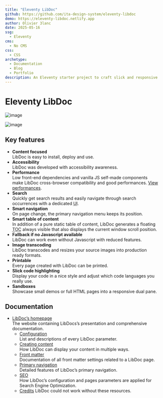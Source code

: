 ```yaml
---
title: "Eleventy LibDoc"
github: https://github.com/ita-design-system/eleventy-libdoc
demo: https://eleventy-libdoc.netlify.app
author: Olivier 3lanc
date: 2025-05-16
ssg:
  - Eleventy
cms:
  - No CMS
css:
  - CSS 
archetype:
  - Documentation
  - Blog
  - Portfolio
description: An Eleventy starter project to craft slick and responsive documentation
---
```


# Eleventy LibDoc

![image](https://github.com/user-attachments/assets/ed2c2d53-5927-473f-852e-e9c8e98aaa5f)

![image](https://github.com/user-attachments/assets/52fc521d-fb51-4174-8ab2-f6114af1abcc)

## Key features

* **Content focused** <br>LibDoc is easy to install, deploy and use.
* **Accessibility** <br>LibDoc was developed with accessibility awareness.
* **Performance** <br>Low front-end dependencies and vanilla JS self-made components make LibDoc cross-browser compatibility and good performances. <a href="https://developers.google.com/speed/pagespeed/insights/?url=eleventy-libdoc.netlify.app" target="_blank">View performances</a>.
* **Search** <br>Quickly get search results and easily navigate through search occurrences with a dedicated <abbr title="user Interface">UI</abbr>.
* **Smart navigation** <br>On page change, the primary navigation menu keeps its position.
* **Smart table of content** <br>In addition of a pure static table of content, LibDoc generates a floating <abbr title="Table of Content">TOC</abbr> always visible that also displays the current window scroll position.
* **Fallback if no Javascript available** <br>LibDoc can work even without Javascript with reduced features.
* **Image transcoding** <br>LibDoc transcodes and resizes your source images into production ready formats.
* **Printable** <br>Every page created with LibDoc can be printed.
* **Slick code highlighting** <br>Display your code in a nice style and adjust which code languages you really use.
* **Sandboxes** <br>Showcase small demos or full HTML pages into a responsive dual pane.

## Documentation

* [LibDoc’s homepage](https://eleventy-libdoc.netlify.app) <br>The website containing LibDocs’s presentation and comprehensive documentation.
    * [Configuration](https://eleventy-libdoc.netlify.app/configuration/) <br>List and descriptions of every LibDoc parameter.
    * [Creating content](https://eleventy-libdoc.netlify.app/creating-content/) <br>How LibDoc can display your content in multiple ways.
    * [Front matter](https://eleventy-libdoc.netlify.app/front-matter/) <br>Documentation of all front matter settings related to a LibDoc page.
    * [Primary navigation](https://eleventy-libdoc.netlify.app/primary-navigation/) <br>Detailed features of LibDoc’s primary navigation.
    * [SEO](https://eleventy-libdoc.netlify.app/configuration/seo/) <br>How LibDoc’s configuration and pages parameters are applied for Search Engine Optimization.
    * [Credits](https://eleventy-libdoc.netlify.app/configuration/credits/) LibDoc could not work without these resources.
